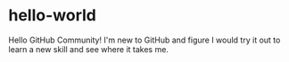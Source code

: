 # hello-world
Hello GitHub Community!
I'm new to GitHub and figure I would try it out to learn a new skill and see where it takes me.
